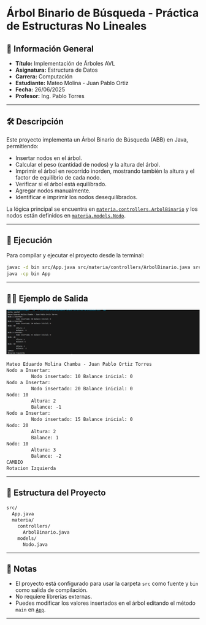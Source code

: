 # Árbol Binario de Búsqueda - Práctica de Estructuras No Lineales

## 📌 Información General

- **Título:** Implementación de Árboles AVL
- **Asignatura:** Estructura de Datos
- **Carrera:** Computación
- **Estudiante:** Mateo Molina - Juan Pablo Ortiz
- **Fecha:** 26/06/2025
- **Profesor:** Ing. Pablo Torres

---

## 🛠️ Descripción

Este proyecto implementa un Árbol Binario de Búsqueda (ABB) en Java, permitiendo:

- Insertar nodos en el árbol.
- Calcular el peso (cantidad de nodos) y la altura del árbol.
- Imprimir el árbol en recorrido inorden, mostrando también la altura y el factor de equilibrio de cada nodo.
- Verificar si el árbol está equilibrado.
- Agregar nodos manualmente.
- Identificar e imprimir los nodos desequilibrados.

La lógica principal se encuentra en [`materia.controllers.ArbolBinario`](src/materia/controllers/ArbolBinario.java) y los nodos están definidos en [`materia.models.Nodo`](src/materia/models/Nodo.java).

---

## 🚀 Ejecución

Para compilar y ejecutar el proyecto desde la terminal:

```sh
javac -d bin src/App.java src/materia/controllers/ArbolBinario.java src/materia/models/Nodo.java
java -cp bin App
```

---

## 🧑‍💻 Ejemplo de Salida


![alt text](image.png)


```plaintext
Mateo Eduardo Molina Chamba - Juan Pablo Ortiz Torres
Nodo a Insertar:
         Nodo insertado: 10 Balance inicial: 0
Nodo a Insertar:
         Nodo insertado: 20 Balance inicial: 0
Nodo: 10
         Altura: 2
         Balance: -1
Nodo a Insertar:
         Nodo insertado: 15 Balance inicial: 0
Nodo: 20
         Altura: 2
         Balance: 1
Nodo: 10
         Altura: 3
         Balance: -2
CAMBIO
Rotacion Izquierda
```

---

## 📂 Estructura del Proyecto

```
src/
  App.java
  materia/
    controllers/
      ArbolBinario.java
    models/
      Nodo.java
```

---

## 📄 Notas

- El proyecto está configurado para usar la carpeta `src` como fuente y `bin` como salida de compilación.
- No requiere librerías externas.
- Puedes modificar los valores insertados en el árbol editando el método `main` en [`App`](src/App.java).

---